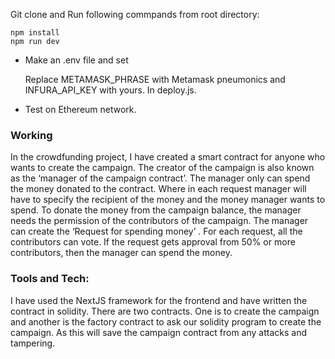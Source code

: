 Git clone and Run following commpands from root directory:

    npm install
    npm run dev

- Make an .env file and set
    
    Replace METAMASK_PHRASE with Metamask pneumonics and INFURA_API_KEY with yours. In deploy.js.

- Test on Ethereum network.



### Working

In the crowdfunding project, I have created a smart contract for anyone who wants to create the campaign. The creator of the campaign is also known as the ‘manager of the campaign contract’. The manager only can spend the money donated to the contract. Where in each request manager will have to specify the recipient of the money and the money manager wants to spend. To donate the money from the campaign balance, the manager needs the permission of the contributors of the campaign. The manager can create the ‘Request for spending money’ . For each request, all the contributors can vote. If the request gets approval from 50% or more contributors, then the manager can spend the money.  

### Tools and Tech:

I have used the NextJS framework for the frontend and have written the contract in solidity.
There are two contracts. One is to create the campaign and another is the factory contract to ask our solidity program to create the campaign. As this will save the campaign contract from any attacks and tampering.
